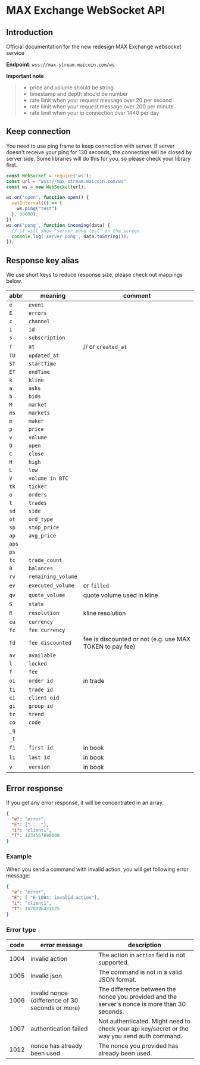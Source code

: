 # MAX Exchange WebSocket API

## Introduction

Official documentation for the new redesign MAX Exchange websocket service

__Endpoint__: `wss://max-stream.maicoin.com/ws`

__Important note__
> * price and volume should be string
> * timestamp and depth should be number
> * rate limit when your request message over 20 per second
> * rate limit when your request message over 200 per minute
> * rate limit when your ip connection over 1440 per day

## Keep connection

You need to use ping frame to keep connection with server. If server doesn't receive your ping for 130 seconds, the connection will be closed by server side. Some libraries will do this for you, so please check your library first.

```javascript
const WebSocket = require('ws');
const url = "wss://max-stream.maicoin.com/ws"
const ws = new WebSocket(url);

ws.on('open', function open() {
  setInterval(() => {
    ws.ping("test")
  }, 30000);
})
ws.on('pong', function incoming(data) {
  // it will show "server pong test" on the screen
  console.log('server pong', data.toString());
});
```

## Response key alias
We use short keys to reduce response size, please check out mappings below.

| abbr  | meaning            | comment             |
|-------|--------------------| ------------------- |
| `e`   | `event`            | 
| `E`   | `errors`           | 
| `c`   | `channel`          | 
| `i`   | `id`               | 
| `s`   | `subscription`     | 
| `T`   | `at`               | // or `created_at` |
| `TU`  | `updated_at`       |
| `ST`  | `startTime`        | 
| `ET`  | `endTime`          | 
| `k`   | `kline`            | 
| `a`   | `asks`             | 
| `b`   | `bids`             | 
| `M`   | `market`           | 
| `ms`  | `markets`          |
| `m`   | `maker`            | 
| `p`   | `price`            | 
| `v`   | `volume`           | 
| `O`   | `open`             | 
| `C`   | `close`            | 
| `H`   | `high`             | 
| `L`   | `low`              | 
| `V`   | `volume in BTC`    |
| `tk`  | `ticker`           | 
| `o`   | `orders`           | 
| `t`   | `trades`           | 
| `sd`  | `side`             | 
| `ot`  | `ord_type`         | 
| `sp`  | `stop_price`       | 
| `ap`  | `avg_price`        | 
| `aps` |                    |
| `ps`  |                    |
| `tc`  | `trade_count`      | 
| `B`   | `balances`         | 
| `rv`  | `remaining_volume` | 
| `ev`  | `executed_volume`  | or `filled` |
| `qv`  | `quote_volume`     | quote volume used in kline |
| `S`   | `state`            | 
| `R`   | `resolution`       | kline resolution |
| `cu`  | `currency`         | 
| `fc`  | `fee currency`     | 
| `fd`  | `fee discounted`   | fee is discounted or not (e.g. use MAX TOKEN to pay fee) |
| `av`  | `available`        | 
| `l`   | `locked`           | 
| `f`   | `fee`              | 
| `oi`  | `order id`         | in trade |
| `ti`  | `trade id`         | 
| `ci`  | `client oid`       | 
| `gi`  | `group id`         | 
| `tr`  | `trend`            | 
| `co`  | `code`             |
| `_q`  |                    |
| `_t`  |                    |
| `fi`  | `first id`         | in book |
| `li`  | `last id`          | in book |
| `v`   | `version`          | in book |


## Error response

If you get any error response, it will be concentrated in an array.

```json
{
  "e": "error",
  "E": ["...."],
  "i": "client1",
  "T": 1234567890000
}
```

### Example

When you send a command with invalid action, you will get following error message:

```json
{
  "e": "error",
  "E": [ "E-1004: invalid action"],
  "i": "client1",
  "T": 1678096431125
}
```

### Error type 

| code | error message                                    | description             
| ---- | ------------------------------------------------ | ------------------- 
| 1004 | invalid action                                   | The action in `action` field is not supported.
| 1005 | invalid json                                     | The command is not in a valid JSON format.
| 1006 | invalid nonce (difference of 30 seconds or more) | The difference between the nonce you provided and the server's nonce is more than 30 seconds.
| 1007 | authentication failed                            | Not authenticated. Might need to check your api key/secret or the way you send auth command.
| 1012 | nonce has already been used                      | The nonce you provided has already been used.
